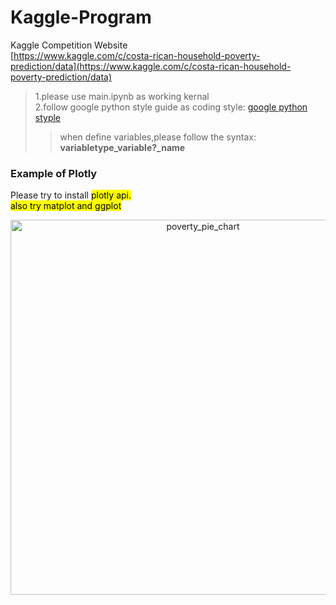 # Kaggle-Program

Kaggle Competition Website <br/>
[https://www.kaggle.com/c/costa-rican-household-poverty-prediction/data](https://www.kaggle.com/c/costa-rican-household-poverty-prediction/data)

>1.please use main.ipynb as working kernal <br/>
>2.follow google python style guide as coding style: [google python styple](https://google.github.io/styleguide/pyguide.html)
>>when define variables,please follow the syntax: **variabletype_variable?_name**


### Example of Plotly
Please try to install <mark> plotly <mark/> api. <br/>
also try <mark>matplot<mark/> and <mark> ggplot <mark/>

<div>
    <a href="https://plot.ly/~andywan2012/3/?share_key=8wmXTf0naw7O0K3freTuMg" target="_blank" title="poverty_pie_chart" style="display: block; text-align: center;"><img src="https://plot.ly/~andywan2012/3.png?share_key=8wmXTf0naw7O0K3freTuMg" alt="poverty_pie_chart" style="max-width: 100%;width: 600px;"  width="600" onerror="this.onerror=null;this.src='https://plot.ly/404.png';" /></a>
</div>


<br/>


